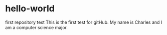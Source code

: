 # hello-world
first repository test
This is the first test for gitHub.
My name is Charles and I am a computer science major.
